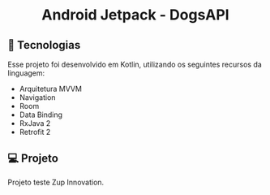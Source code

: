 <h1 align="center">
   Android Jetpack - DogsAPI
</h1>



## 🚀 Tecnologias

Esse projeto foi desenvolvido em Kotlin, utilizando os seguintes recursos da linguagem:

- Arquitetura MVVM
- Navigation
- Room
- Data Binding
- RxJava 2
- Retrofit 2

## 💻 Projeto

Projeto teste Zup Innovation.
